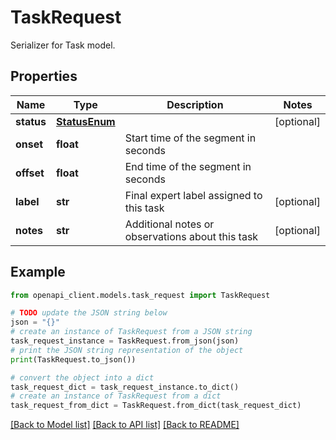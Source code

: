 # TaskRequest

Serializer for Task model.

## Properties

Name | Type | Description | Notes
------------ | ------------- | ------------- | -------------
**status** | [**StatusEnum**](StatusEnum.md) |  | [optional] 
**onset** | **float** | Start time of the segment in seconds | 
**offset** | **float** | End time of the segment in seconds | 
**label** | **str** | Final expert label assigned to this task | [optional] 
**notes** | **str** | Additional notes or observations about this task | [optional] 

## Example

```python
from openapi_client.models.task_request import TaskRequest

# TODO update the JSON string below
json = "{}"
# create an instance of TaskRequest from a JSON string
task_request_instance = TaskRequest.from_json(json)
# print the JSON string representation of the object
print(TaskRequest.to_json())

# convert the object into a dict
task_request_dict = task_request_instance.to_dict()
# create an instance of TaskRequest from a dict
task_request_from_dict = TaskRequest.from_dict(task_request_dict)
```
[[Back to Model list]](../README.md#documentation-for-models) [[Back to API list]](../README.md#documentation-for-api-endpoints) [[Back to README]](../README.md)


